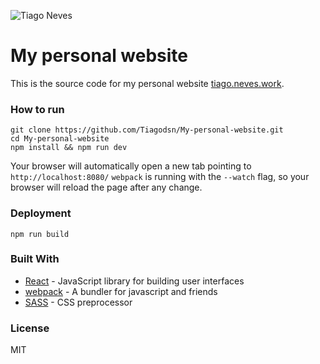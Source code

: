 ![Tiago Neves](https://tiago.neves.work/icons-47a95b0fed3db286339e87a0a8792586/apple-touch-icon-120x120.png)
# My personal website
This is the source code for my personal website [tiago.neves.work](https://tiago.neves.work/).
### How to run
```
git clone https://github.com/Tiagodsn/My-personal-website.git
cd My-personal-website
npm install && npm run dev
```
Your browser will automatically open a new tab pointing to `http://localhost:8080/`
`webpack` is running with the `--watch` flag, so your browser will reload the page after any change.
### Deployment
```
npm run build
```
### Built With
* [React](https://github.com/facebook/react) - JavaScript library for building user interfaces
* [webpack](https://github.com/webpack/webpack) - A bundler for javascript and friends
* [SASS](https://github.com/sass/sass) - CSS preprocessor

### License
MIT
